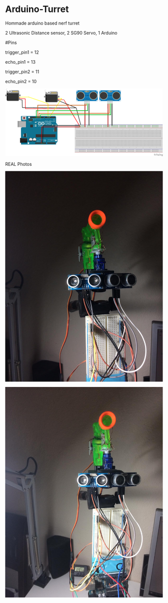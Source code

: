 # Arduino-Turret
 Hommade arduino based nerf turret


2 Ultrasonic Distance sensor,
2 SG90 Servo,
1 Arduino

#Pins

trigger_pin1 = 12

echo_pin1 = 13

trigger_pin2 = 11

echo_pin2 = 10


![](Arduino-Turret.png)

REAL Photos

![](Project-Arduino-Turret1.jpeg)

![](Project-Arduino-Turret2.jpeg)
